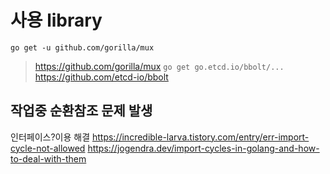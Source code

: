 

# 사용 library
`go get -u github.com/gorilla/mux`
> https://github.com/gorilla/mux
`go get go.etcd.io/bbolt/...`
> https://github.com/etcd-io/bbolt


## 작업중 순환참조 문제 발생
인터페이스?이용 해결
https://incredible-larva.tistory.com/entry/err-import-cycle-not-allowed
https://jogendra.dev/import-cycles-in-golang-and-how-to-deal-with-them